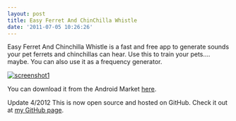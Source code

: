 ```yaml
---
layout: post
title: Easy Ferret And ChinChilla Whistle
date: '2011-07-05 10:26:26'
---
```



Easy Ferret And Chinchilla Whistle is a fast and free app to generate sounds your pet ferrets and chinchillas can hear. Use this to train your pets…. maybe. You can also use it as a frequency generator.

[![](http://66.147.244.180/~hunterda/content/images/2011/07/screenshot131-180x300.png "screenshot1")](http://66.147.244.180/~hunterda/content/images/2011/07/screenshot131.png)

You can download it from the Android Market [here](https://market.android.com/details?id=com.hunterdavis.easyferretandchinchillawhistle).

Update 4/2012 This is now open source and hosted on GitHub. Check it out at [my GitHub page](https://github.com/huntergdavis).


